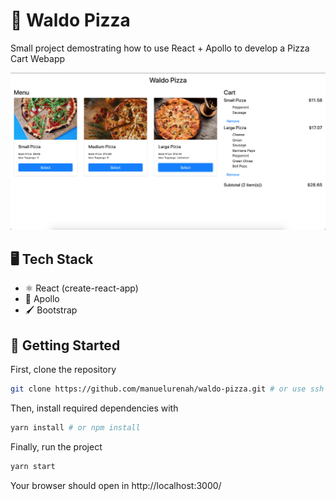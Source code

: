 # 🍕 Waldo Pizza

Small project demostrating how to use React + Apollo to develop a Pizza Cart Webapp

![Screenshot](/example.png?raw=true "Screenshot")

## 🖥 Tech Stack

* ⚛️ React (create-react-app)
* 🚀 Apollo
* 🖌 Bootstrap

## 🏁 Getting Started

First, clone the repository

```bash
git clone https://github.com/manuelurenah/waldo-pizza.git # or use ssh
```

Then, install required dependencies with

```bash
yarn install # or npm install
```

Finally, run the project

```bash
yarn start
```

Your browser should open in http://localhost:3000/
